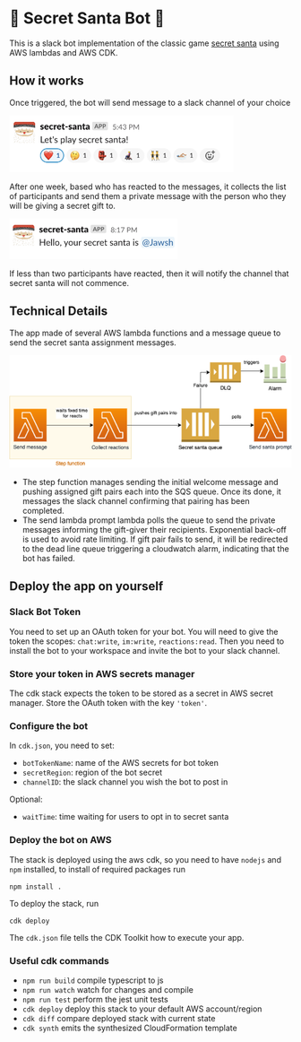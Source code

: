 # 🎁 Secret Santa Bot 🎁

This is a slack bot implementation of the classic game
[secret santa](https://en.wikipedia.org/wiki/Secret_Santa) using AWS lambdas and AWS CDK.

## How it works

Once triggered, the bot will send message to a slack channel of your choice

<img src="/img/start_message.png" alt="Slack bot start message" width="400"/>

After one week, based who has reacted to the messages,
it collects the list of participants and send them a private message with the person who they will be giving a secret gift to.

<img src="/img/santa_message.png" alt="Slack bot start message" width="300"/>

If less than two participants have reacted, then it will notify the channel that secret santa will not commence.

## Technical Details
The app made of several AWS lambda functions and a message queue to send the secret santa assignment messages.

![Slack bot architecture](/img/diagram.png)

* The step function manages sending the initial welcome message and pushing assigned gift pairs each into the SQS queue.
Once its done, it messages the slack channel confirming that pairing has been completed.
* The send lambda prompt lambda polls the queue to send the private messages informing the gift-giver their recipients.
Exponential back-off is used to avoid rate limiting.
If gift pair fails to send, it will be redirected to the dead line queue triggering a cloudwatch alarm, 
indicating that the bot has failed.

## Deploy the app on yourself

### Slack Bot Token

You need to set up an OAuth token for your bot. You will need to give the token the scopes: `chat:write`, `im:write`, `reactions:read`.
Then you need to install the bot to your workspace and invite the bot to your slack channel.

### Store your token in AWS secrets manager

The cdk stack expects the token to be stored as a secret in AWS secret manager. Store the OAuth token with the key `'token'`.

### Configure the bot

In `cdk.json`, you need to set:

* `botTokenName`: name of the AWS secrets for bot token
* `secretRegion`: region of the bot secret
* `channelID`: the slack channel you wish the bot to post in

Optional:
* `waitTime`: time waiting for users to opt in to secret santa

### Deploy the bot on AWS

The stack is deployed using the aws cdk, so you need to have `nodejs` and `npm` installed, to install of required packages run

```
npm install .
```

To deploy the stack, run

```
cdk deploy
```

The `cdk.json` file tells the CDK Toolkit how to execute your app.

### Useful cdk commands

 * `npm run build`   compile typescript to js
 * `npm run watch`   watch for changes and compile
 * `npm run test`    perform the jest unit tests
 * `cdk deploy`      deploy this stack to your default AWS account/region
 * `cdk diff`        compare deployed stack with current state
 * `cdk synth`       emits the synthesized CloudFormation template

